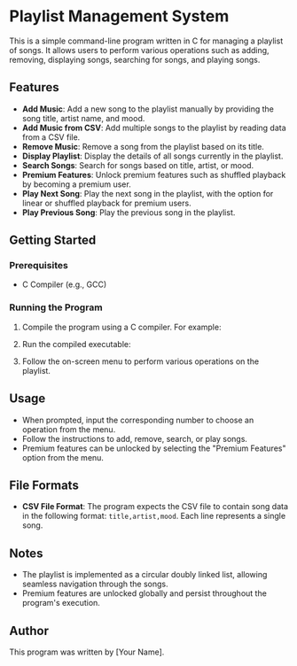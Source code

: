 # Playlist Management System

This is a simple command-line program written in C for managing a playlist of songs. It allows users to perform various operations such as adding, removing, displaying songs, searching for songs, and playing songs.

## Features

- **Add Music**: Add a new song to the playlist manually by providing the song title, artist name, and mood.
- **Add Music from CSV**: Add multiple songs to the playlist by reading data from a CSV file.
- **Remove Music**: Remove a song from the playlist based on its title.
- **Display Playlist**: Display the details of all songs currently in the playlist.
- **Search Songs**: Search for songs based on title, artist, or mood.
- **Premium Features**: Unlock premium features such as shuffled playback by becoming a premium user.
- **Play Next Song**: Play the next song in the playlist, with the option for linear or shuffled playback for premium users.
- **Play Previous Song**: Play the previous song in the playlist.

## Getting Started

### Prerequisites

- C Compiler (e.g., GCC)

### Running the Program

1. Compile the program using a C compiler. For example:

2. Run the compiled executable:


3. Follow the on-screen menu to perform various operations on the playlist.

## Usage

- When prompted, input the corresponding number to choose an operation from the menu.
- Follow the instructions to add, remove, search, or play songs.
- Premium features can be unlocked by selecting the "Premium Features" option from the menu.

## File Formats

- **CSV File Format**: The program expects the CSV file to contain song data in the following format: `title,artist,mood`. Each line represents a single song.

## Notes

- The playlist is implemented as a circular doubly linked list, allowing seamless navigation through the songs.
- Premium features are unlocked globally and persist throughout the program's execution.

## Author

This program was written by [Your Name].

